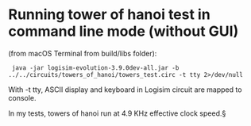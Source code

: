 # Running tower of hanoi test in command line mode (without GUI)

(from macOS Terminal from build/libs folder):

     java -jar logisim-evolution-3.9.0dev-all.jar -b ../../circuits/towers_of_hanoi/towers_test.circ -t tty 2>/dev/null

With -t tty, ASCII display and keyboard in Logisim circuit are mapped to console.

In my tests, towers of hanoi run at 4.9 KHz effective clock speed.§

